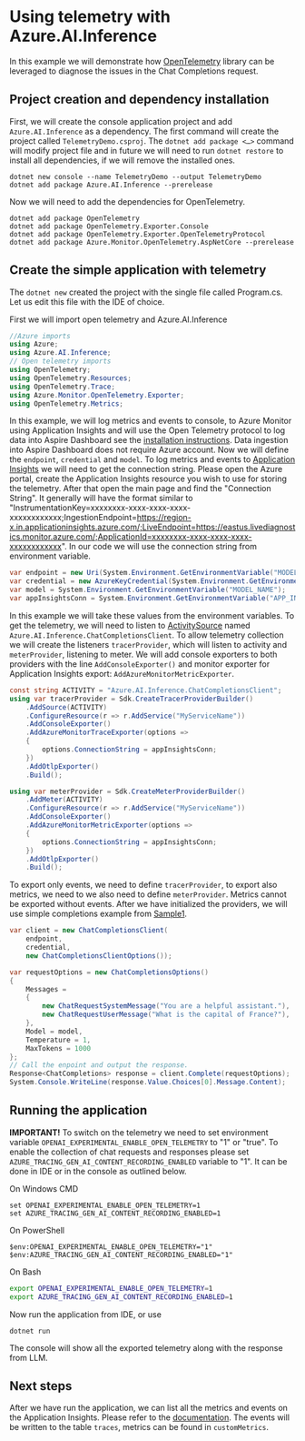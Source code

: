 # Using telemetry with Azure.AI.Inference

In this example we will demonstrate how [OpenTelemetry](https://learn.microsoft.com/dotnet/core/diagnostics/observability-with-otel) library can be leveraged to diagnose the issues in the Chat Completions request.

## Project creation and dependency installation
First, we will create the console application project and add `Azure.AI.Inference` as a dependency. The first command will create the project called `TelemetryDemo.csproj`. The `dotnet add package <…>` command will modify project file and in future we will need to run `dotnet restore` to install all dependencies, if we will remove the installed ones.

```dotnetcli
dotnet new console --name TelemetryDemo --output TelemetryDemo
dotnet add package Azure.AI.Inference --prerelease
```

Now we will need to add the dependencies for OpenTelemetry.

```dotnetcli
dotnet add package OpenTelemetry
dotnet add package OpenTelemetry.Exporter.Console
dotnet add package OpenTelemetry.Exporter.OpenTelemetryProtocol
dotnet add package Azure.Monitor.OpenTelemetry.AspNetCore --prerelease
```

## Create the simple application with telemetry
The `dotnet new` created the project with the single file called Program.cs. Let us edit this file with the IDE of choice.

First we will import open telemetry and Azure.AI.Inference
```C# Snippet:Azure_AI_Inference_TelemetrySyncScenario_import
//Azure imports
using Azure;
using Azure.AI.Inference;
// Open telemetry imports
using OpenTelemetry;
using OpenTelemetry.Resources;
using OpenTelemetry.Trace;
using Azure.Monitor.OpenTelemetry.Exporter;
using OpenTelemetry.Metrics;
```

In this example, we will log metrics and events to console, to Azure Monitor using Application Insights and will use the Open Telemetry protocol to log data into Aspire Dashboard see the [installation instructions](https://learn.microsoft.com/dotnet/aspire/fundamentals/dashboard/standalone?tabs=bash). Data ingestion into Aspire Dashboard does not require Azure account.
Now we will define the `endpoint`, `credential` and `model`. To log metrics and events to [Application Insights](https://learn.microsoft.com/azure/azure-monitor/app/app-insights-overview) we will need to get the connection string. Please open the Azure portal, create the Application Insights resource you wish to use for storing the telemetry. After that open the main page and find the "Connection String". It generally will have the format similar to "InstrumentationKey=xxxxxxxx-xxxx-xxxx-xxxx-xxxxxxxxxxxx;IngestionEndpoint=https://region-x.in.applicationinsights.azure.com/;LiveEndpoint=https://eastus.livediagnostics.monitor.azure.com/;ApplicationId=xxxxxxxx-xxxx-xxxx-xxxx-xxxxxxxxxxxx". In our code we will use the connection string from environment variable.
```C# Snippet:Azure_AI_Inference_TelemetrySyncScenario_variables
var endpoint = new Uri(System.Environment.GetEnvironmentVariable("MODEL_ENDPOINT"));
var credential = new AzureKeyCredential(System.Environment.GetEnvironmentVariable("GITHUB_TOKEN"));
var model = System.Environment.GetEnvironmentVariable("MODEL_NAME");
var appInsightsConn = System.Environment.GetEnvironmentVariable("APP_INSIGHTS_CONNECTION_STR");
```

In this example we will take these values from the environment variables. To get the telemetry, we will need to listen to [ActivitySource](https://github.com/Azure/azure-sdk-for-net/blob/main/sdk/core/Azure.Core/samples/Diagnostics.md#enriching-generic-http-activities-with-azure-request-identifiers) named `Azure.AI.Inference.ChatCompletionsClient`. To allow telemetry collection we will create the listeners `tracerProvider`, which will listen to activity and `meterProvider`, listening to meter. We will add console exporters to both providers with the line `AddConsoleExporter()` and monitor exporter for Application Insights export: `AddAzureMonitorMetricExporter`. 

```C# Snippet:Azure_AI_Inference_TelemetrySyncScenario_providers
const string ACTIVITY = "Azure.AI.Inference.ChatCompletionsClient";
using var tracerProvider = Sdk.CreateTracerProviderBuilder()
    .AddSource(ACTIVITY)
    .ConfigureResource(r => r.AddService("MyServiceName"))
    .AddConsoleExporter()
    .AddAzureMonitorTraceExporter(options =>
    {
        options.ConnectionString = appInsightsConn;
    })
    .AddOtlpExporter()
    .Build();

using var meterProvider = Sdk.CreateMeterProviderBuilder()
    .AddMeter(ACTIVITY)
    .ConfigureResource(r => r.AddService("MyServiceName"))
    .AddConsoleExporter()
    .AddAzureMonitorMetricExporter(options =>
    {
        options.ConnectionString = appInsightsConn;
    })
    .AddOtlpExporter()
    .Build();
```

To export only events, we need to define `tracerProvider`, to export also metrics, we need to we also need to define `meterProvider`. Metrics cannot be exported without events.
After we have initialized the providers, we will use simple completions example from [Sample1](https://github.com/Azure/azure-sdk-for-net/blob/main/sdk/ai/Azure.AI.Inference/samples/Sample1_ChatCompletions.md).
```C# Snippet:Azure_AI_Inference_TelemetrySyncScenario_inference
var client = new ChatCompletionsClient(
    endpoint,
    credential,
    new ChatCompletionsClientOptions());

var requestOptions = new ChatCompletionsOptions()
{
    Messages =
    {
        new ChatRequestSystemMessage("You are a helpful assistant."),
        new ChatRequestUserMessage("What is the capital of France?"),
    },
    Model = model,
    Temperature = 1,
    MaxTokens = 1000
};
// Call the enpoint and output the response.
Response<ChatCompletions> response = client.Complete(requestOptions);
System.Console.WriteLine(response.Value.Choices[0].Message.Content);
```

## Running the application
**IMPORTANT!** To switch on the telemetry we need to set environment variable `OPENAI_EXPERIMENTAL_ENABLE_OPEN_TELEMETRY` to "1" or "true". To enable the collection of chat requests and responses please set `AZURE_TRACING_GEN_AI_CONTENT_RECORDING_ENABLED` variable to "1". It can be done in IDE or in the console as outlined below.

On Windows CMD
```
set OPENAI_EXPERIMENTAL_ENABLE_OPEN_TELEMETRY=1
set AZURE_TRACING_GEN_AI_CONTENT_RECORDING_ENABLED=1
```

On PowerShell
```
$env:OPENAI_EXPERIMENTAL_ENABLE_OPEN_TELEMETRY="1"
$env:AZURE_TRACING_GEN_AI_CONTENT_RECORDING_ENABLED="1"
```

On Bash
```bash
export OPENAI_EXPERIMENTAL_ENABLE_OPEN_TELEMETRY=1
export AZURE_TRACING_GEN_AI_CONTENT_RECORDING_ENABLED=1
```

Now run the application from IDE, or use
```dotnetcli
dotnet run
```

The console will show all the exported telemetry along with the response from LLM.

## Next steps
After we have run the application, we can list all the metrics and events on the Application Insights. Please refer to the [documentation](https://learn.microsoft.com/azure/azure-monitor/app/opentelemetry-enable?tabs=aspnetcore). The events will be written to the table `traces`, metrics can be found in `customMetrics`.
